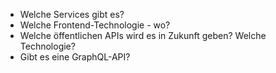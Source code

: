 * Welche Services gibt es?
* Welche Frontend-Technologie - wo?
* Welche öffentlichen APIs wird es in Zukunft geben? Welche Technologie?
* Gibt es eine GraphQL-API?